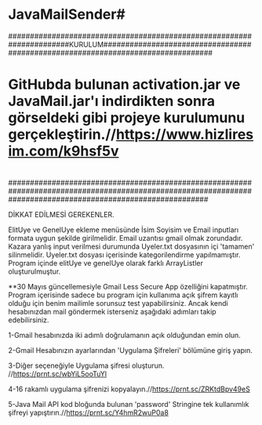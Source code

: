 # JavaMailSender#

######################################################################KURULUM#################################################################################
#                                                                                                                                                            #
# GitHubda bulunan activation.jar ve JavaMail.jar'ı indirdikten sonra görseldeki gibi projeye kurulumunu gerçekleştirin.//https://www.hizliresim.com/k9hsf5v # 
#                                                                                                                                                            #
##############################################################################################################################################################



DİKKAT EDİLMESİ GEREKENLER.

ElitUye ve GenelUye ekleme menüsünde İsim Soyisim ve Email inputları formata uygun şekilde girilmelidir.
Email uzantısı gmail olmak zorundadır.
Kazara yanlış input verilmesi durumunda Uyeler.txt dosyasının içi 'tamamen' silinmelidir.
Uyeler.txt dosyası içerisinde kategorilendirme yapılmamıştır. Program içinde elitUye ve genelUye olarak farklı ArrayListler oluşturulmuştur.

**30 Mayıs güncellemesiyle Gmail Less Secure App özelliğini kapatmıştır. Program içerisinde sadece bu program için kullanıma açık şifrem kayıtlı olduğu için benim mailimle sorunsuz test yapabilirsiniz. Ancak kendi hesabınızdan mail göndermek isterseniz aşağıdaki adımları takip edebilirsiniz.

1-Gmail hesabınızda iki adımlı doğrulamanın açık olduğundan emin olun.

2-Gmail Hesabınızın ayarlarından 'Uygulama Şifreleri' bölümüne giriş yapın.

3-Diğer seçeneğiyle Uygulama şifresi oluşturun. //https://prnt.sc/wbYiL5ooTuYl

4-16 rakamlı uygulama şifrenizi kopyalayın.//https://prnt.sc/ZRKtdBpv49eS

5-Java Mail API kod bloğunda bulunan 'password' Stringine tek kullanımlık şifreyi yapıştırın.//https://prnt.sc/Y4hmR2wuP0a8
